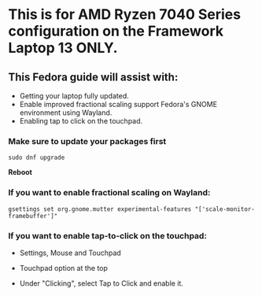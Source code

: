 # This is for AMD Ryzen 7040 Series configuration on the Framework Laptop 13 ONLY.

## This Fedora guide will assist with:

- Getting  your laptop fully updated.
- Enable improved fractional scaling support Fedora's GNOME environment using Wayland.
- Enabling tap to click on the touchpad.



### Make sure to update your packages first

```
sudo dnf upgrade
```

**Reboot**

### If you want to enable fractional scaling on Wayland:

```
gsettings set org.gnome.mutter experimental-features "['scale-monitor-framebuffer']"
```

### If you want to enable tap-to-click on the touchpad:

- Settings, Mouse and Touchpad

- Touchpad option at the top

- Under "Clicking", select Tap to Click and enable it.
